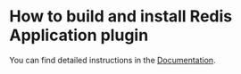 # How to build and install Redis Application plugin

You can find detailed instructions in the [Documentation](https://redisgrafana.github.io/development/redis-app/).
